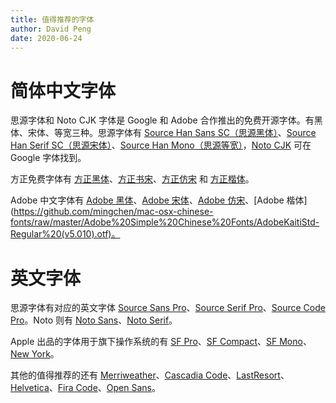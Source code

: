 ```yaml
---
title: 值得推荐的字体
author: David Peng
date: 2020-06-24
---
```


# 简体中文字体

思源字体和 Noto CJK 字体是 Google 和 Adobe 合作推出的免费开源字体。有黑体、宋体、等宽三种。思源字体有 [Source Han Sans SC（思源黑体）](https://github.com/adobe-fonts/source-han-sans/tree/release/OTF/SimplifiedChinese)、[Source Han Serif SC（思源宋体）](https://github.com/adobe-fonts/source-han-serif/tree/release/OTF/SimplifiedChinese)、[Source Han Mono（思源等宽）](https://github.com/adobe-fonts/source-han-mono)，[Noto CJK](https://github.com/googlefonts/noto-cjk) 可在 Google 字体找到。

方正免费字体有 [方正黑体](http://www.foundertype.com/index.php/FontInfo/index.html?id=131)、[方正书宋](http://www.foundertype.com/index.php/FontInfo/index.html?id=151)、[方正仿宋](http://www.foundertype.com/index.php/FontInfo/index.html?id=128) 和 [方正楷体](http://www.foundertype.com/index.php/FontInfo/index.html?id=137)。

Adobe 中文字体有 [Adobe 黑体](https://github.com/mingchen/mac-osx-chinese-fonts/raw/master/Adobe%20Simple%20Chinese%20Fonts/AdobeHeitiStd-Regular.otf)、[Adobe 宋体](https://github.com/mingchen/mac-osx-chinese-fonts/raw/master/Adobe%20Simple%20Chinese%20Fonts/AdobeSongStd-Light.otf)、[Adobe 仿宋](https://github.com/mingchen/mac-osx-chinese-fonts/raw/master/Adobe%20Simple%20Chinese%20Fonts/AdobeFangsongStd-Regular%20(v5.010).otf)、[Adobe 楷体](https://github.com/mingchen/mac-osx-chinese-fonts/raw/master/Adobe%20Simple%20Chinese%20Fonts/AdobeKaitiStd-Regular%20(v5.010).otf)。

# 英文字体

思源字体有对应的英文字体 [Source Sans Pro](https://github.com/adobe-fonts/source-sans-pro/tree/release/OTF)、[Source Serif Pro](https://github.com/adobe-fonts/source-serif-pro/tree/release/OTF)、[Source Code Pro](https://github.com/adobe-fonts/source-code-pro/tree/release/OTF)。Noto 则有 [Noto Sans](https://github.com/googlefonts/noto-fonts/tree/master/hinted/NotoSans)、[Noto Serif](https://github.com/googlefonts/noto-fonts/tree/master/hinted/NotoSerif)。

Apple 出品的字体用于旗下操作系统的有 [SF Pro](https://developer.apple.com/fonts/)、[SF Compact](https://developer.apple.com/fonts/)、[SF Mono](https://developer.apple.com/fonts/)、[New York](https://developer.apple.com/fonts/)。

其他的值得推荐的还有 [Merriweather](https://github.com/SorkinType/Merriweather/tree/master/fonts/otf)、[Cascadia Code](https://github.com/microsoft/cascadia-code/releases)、[LastResort](https://github.com/bewest/literatewebfont/raw/master/fonts/LastResort.ttf)、[Helvetica](https://github.com/PersuasiveGameCompetition/nurse-full-source/tree/master/Assets/Fonts/Helvetica)、[Fira Code](https://github.com/google/fonts/tree/master/ofl/firacode/static)、[Open Sans](https://github.com/google/fonts/tree/master/apache/opensans)。
